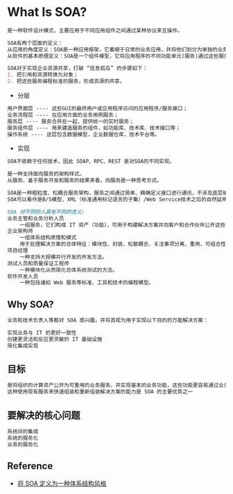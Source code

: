 # What Is SOA?
```md
是一种软件设计模式，主要应用于不同应用组件之间通过某种协议来互操作。

SOA有两个层面的定义：
从应用的角度定义：SOA是一种应用框架，它着眼于日常的业务应用，并将他们划分为单独的业务功能和流程，及所谓的服务。
从软件的基本原理定义：SOA是一个组件模型，它将应用程序的不同功能单元(服务)通过这些服务之间定义良好的接口和契约联系起来。

SOA对于实现企业资源共享，打破 “信息孤岛” 的步骤如下：
1. 把引用和资源转换为对象；
2. 把这些服务编程标准的服务，形成资源的共享。
```
* 分层
```md
用户界面层 ---- 这些GUI的最终用户或应用程序访问的应用程序/服务接口；
业务流程层 ---- 在应用方面的业务用例服务；
服务层 ---- 服务合并在一起，提供统一的实时服务；
服务组件层 ---- 用来建造服务的组件，如功能库、技术库、技术接口等；
操作系统 ---- 这层包含数据模型，企业数据仓库，技术平台等。
```
* 实现
```md
SOA不依赖于任何技术，因此 SOAP、RPC、REST 是对SOA的不同实现。
```

```md
是一种支持面向服务的架构样式。
从服务、基于服务开发和服务的结果来看，向服务是一种思考方式。
```
```md
SOA是一种粗粒度、松耦合服务架构，服务之间通过简单、精确定义接口进行通讯，不涉及底层编程接口和通讯模型。
SOA可以看作是B/S模型、XML（标准通用标记语言的子集）/Web Service技术之后的自然延伸。
```
```md
SOA 对不同的人具有不同的含义:
业务主管和业务分析人员
	一组服务，它们构成 IT 资产（功能），可用于构建解决方案并向客户和合作伙伴公开这些解决方案。
企业架构师
	一组体系结构原理和模式
	用于处理解决方案的总体特征：模块性、封装、松散耦合、关注事项分离、重用、可组合性，等等。
项目经理
	一种支持大规模并行开发的开发方法。
测试人员和质量保证工程师
	一种模块化从而简化总体系统测试的方法。
软件开发人员	
	一种包括诸如 Web 服务等标准、工具和技术的编程模型。
```
## Why SOA?
```md
业务和技术负责人等都对 SOA 感兴趣，并将其视为用于实现以下目的的万能解决方案：

实现业务与 IT 的更好一致性
创建更灵活和反应更灵敏的 IT 基础设施
简化集成实现
```
## 目标
```md
是将组织的计算资产公开为可重用的业务服务，并实现基本的业务功能，这些功能更容易通过业务流程来使用（重用）和集成
这种使用现有服务来快速组装和重新组装解决方案的能力是 SOA 的主要优势之一
```
## 要解决的核心问题
```md
系统间的集成
系统的服务化
业务的服务化
```

## Reference
* [将 SOA 定义为一种体系结构风格](https://www.ibm.com/developerworks/cn/architecture/ar-soastyle/)
